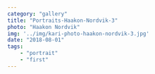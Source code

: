 ```yaml
---
category: "gallery"
title: "Portraits-Haakon-Nordvik-3"
photo: "Haakon Nordvik"
img: '../img/kari-photo-haakon-nordvik-3.jpg'
date: "2018-08-01"
tags:
    - "portrait"
    - "first"
---
```

